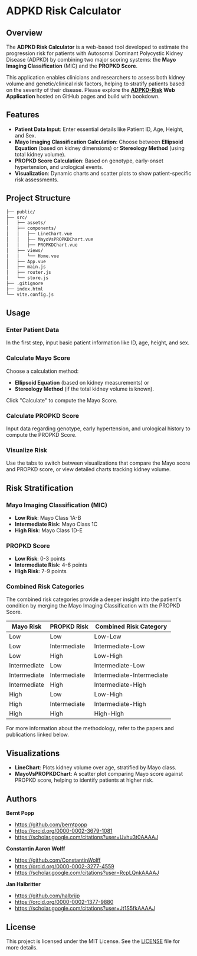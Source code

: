# ADPKD Risk Calculator

## Overview

The **ADPKD Risk Calculator** is a web-based tool developed to estimate the progression risk for patients with Autosomal Dominant Polycystic Kidney Disease (ADPKD) by combining two major scoring systems: the **Mayo Imaging Classification** (MIC) and the **PROPKD Score**. 

This application enables clinicians and researchers to assess both kidney volume and genetic/clinical risk factors, helping to stratify patients based on the severity of their disease. Please explore the **[ADPKD-Risk](https://halbritter-lab.github.io/adpkd-risk/) Web Application** hosted on GitHub pages and build with bookdown.

## Features

- **Patient Data Input**: Enter essential details like Patient ID, Age, Height, and Sex.
- **Mayo Imaging Classification Calculation**: Choose between **Ellipsoid Equation** (based on kidney dimensions) or **Stereology Method** (using total kidney volume).
- **PROPKD Score Calculation**: Based on genotype, early-onset hypertension, and urological events.
- **Visualization**: Dynamic charts and scatter plots to show patient-specific risk assessments.

## Project Structure

```bash
├── public/
├── src/
│   ├── assets/
│   ├── components/
│   │   ├── LineChart.vue
│   │   ├── MayoVsPROPKDChart.vue
│   │   ├── PROPKDChart.vue
│   ├── views/
│   │   └── Home.vue
│   ├── App.vue
│   ├── main.js
│   ├── router.js
│   └── store.js
├── .gitignore
├── index.html
└── vite.config.js
```

## Usage

### Enter Patient Data
In the first step, input basic patient information like ID, age, height, and sex.

### Calculate Mayo Score
Choose a calculation method:
- **Ellipsoid Equation** (based on kidney measurements) or
- **Stereology Method** (if the total kidney volume is known).

Click "Calculate" to compute the Mayo Score.

### Calculate PROPKD Score
Input data regarding genotype, early hypertension, and urological history to compute the PROPKD Score.

### Visualize Risk
Use the tabs to switch between visualizations that compare the Mayo score and PROPKD score, or view detailed charts tracking kidney volume.

## Risk Stratification

### Mayo Imaging Classification (MIC)
- **Low Risk**: Mayo Class 1A-B
- **Intermediate Risk**: Mayo Class 1C
- **High Risk**: Mayo Class 1D-E

### PROPKD Score
- **Low Risk**: 0-3 points
- **Intermediate Risk**: 4-6 points
- **High Risk**: 7-9 points

### Combined Risk Categories

The combined risk categories provide a deeper insight into the patient's condition by merging the Mayo Imaging Classification with the PROPKD Score.

| Mayo Risk      | PROPKD Risk    | Combined Risk Category  |
|----------------|----------------|-------------------------|
| Low            | Low            | Low-Low                 |
| Low            | Intermediate   | Intermediate-Low        |
| Low            | High           | Low-High                |
| Intermediate   | Low            | Intermediate-Low        |
| Intermediate   | Intermediate   | Intermediate-Intermediate |
| Intermediate   | High           | Intermediate-High       |
| High           | Low            | Low-High                |
| High           | Intermediate   | Intermediate-High       |
| High           | High           | High-High               |

For more information about the methodology, refer to the papers and publications linked below.

## Visualizations

- **LineChart**: Plots kidney volume over age, stratified by Mayo class.
- **MayoVsPROPKDChart**: A scatter plot comparing Mayo score against PROPKD score, helping to identify patients at higher risk.

## Authors

**Bernt Popp**

- <https://github.com/berntpopp>
- <https://orcid.org/0000-0002-3679-1081>
- <https://scholar.google.com/citations?user=Uvhu3t0AAAAJ>

**Constantin Aaron Wolff**

- <https://github.com/ConstantinWolff>
- <https://orcid.org/0000-0002-3277-4559>
- <https://scholar.google.com/citations?user=RcpLQnkAAAAJ>

**Jan Halbritter**

- <https://github.com/halbrijp>
- <https://orcid.org/0000-0002-1377-9880>
- <https://scholar.google.com/citations?user=Jt1S5fkAAAAJ>

## License

This project is licensed under the MIT License. See the [LICENSE](LICENSE) file for more details.

